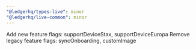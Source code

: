 ```yaml
---
"@ledgerhq/types-live": minor
"@ledgerhq/live-common": minor
---
```


Add new feature flags: supportDeviceStax, supportDeviceEuropa
Remove legacy feature flags: syncOnboarding, customImage
